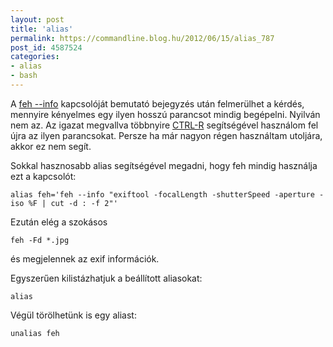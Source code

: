 ```yaml
---
layout: post
title: 'alias'
permalink: https://commandline.blog.hu/2012/06/15/alias_787
post_id: 4587524
categories: 
- alias
- bash
---
```


A 
[feh --info](http://commandline.blog.hu/2012/06/11/feh_--info) kapcsolóját bemutató bejegyzés után felmerülhet a kérdés, mennyire kényelmes egy ilyen hosszú parancsot mindig begépelni. Nyilván nem az. Az igazat megvallva többnyire 
[CTRL-R](http://commandline.blog.hu/2010/01/28/bash_ctrl_r) segítségével használom fel újra az ilyen parancsokat. Persze ha már nagyon régen használtam utoljára, akkor ez nem segít.

Sokkal hasznosabb alias segítségével megadni, hogy feh mindig használja ezt a kapcsolót:

```
alias feh='feh --info "exiftool -focalLength -shutterSpeed -aperture -iso %F | cut -d : -f 2"'
```

Ezután elég a szokásos

```
feh -Fd *.jpg
```

és megjelennek az exif információk.

Egyszerűen kilistázhatjuk a beállított aliasokat:

```
alias
```

Végül törölhetünk is egy aliast:

```
unalias feh
```